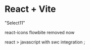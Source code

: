 # React + Vite

"Select11"

react-icons
flowbite removed now

react > javascript with swc integration ;
